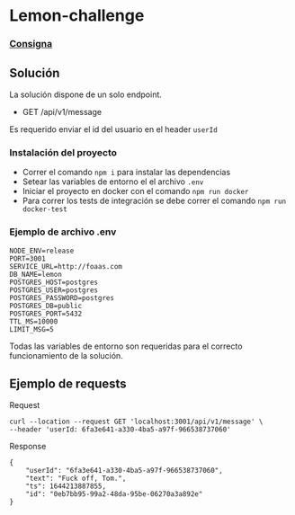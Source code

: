 # Lemon-challenge
### [Consigna](https://thorn-paperback-665.notion.site/L2-Coding-Challenge-f55f26875e1c4871b528f07e109c0e52)

## Solución
La solución dispone de un solo endpoint.
* GET /api/v1/message

Es requerido enviar el id del usuario en el header `userId`

### Instalación del proyecto
* Correr el comando `npm i` para instalar las dependencias
* Setear las variables de entorno el el archivo `.env`
* Iniciar el proyecto en docker con el comando `npm run docker`
* Para correr los tests de integración se debe correr el comando `npm run docker-test`

### Ejemplo de archivo .env
```
NODE_ENV=release
PORT=3001
SERVICE_URL=http://foaas.com
DB_NAME=lemon
POSTGRES_HOST=postgres
POSTGRES_USER=postgres
POSTGRES_PASSWORD=postgres
POSTGRES_DB=public
POSTGRES_PORT=5432
TTL_MS=10000
LIMIT_MSG=5
```
Todas las variables de entorno son requeridas para el correcto funcionamiento de la solución.

## Ejemplo de requests
Request
```
curl --location --request GET 'localhost:3001/api/v1/message' \
--header 'userId: 6fa3e641-a330-4ba5-a97f-966538737060'
```
Response
```
{
    "userId": "6fa3e641-a330-4ba5-a97f-966538737060",
    "text": "Fuck off, Tom.",
    "ts": 1644213887855,
    "id": "0eb7bb95-99a2-48da-95be-06270a3a892e"
}
```